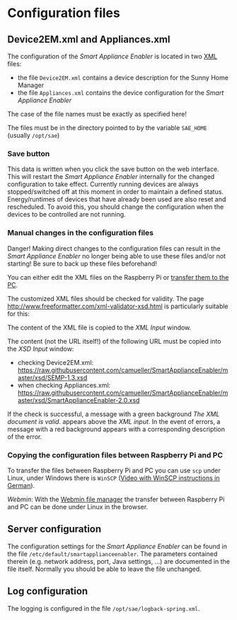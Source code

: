 # Configuration files

## Device2EM.xml and Appliances.xml
The configuration of the *Smart Appliance Enabler* is located in two [XML](https://de.wikipedia.org/wiki/Extensible_Markup_Language) files:
* the file `Device2EM.xml` contains a device description for the Sunny Home Manager
* the file `Appliances.xml` contains the device configuration for the *Smart Appliance Enabler*

The case of the file names must be exactly as specified here!

The files must be in the directory pointed to by the variable `SAE_HOME` (usually `/opt/sae`)

### Save button
This data is written when you click the save button on the web interface. This will restart the *Smart Appliance Enabler* internally for the changed configuration to take effect. Currently running devices are always stopped/switched off at this moment in order to maintain a defined status. Energy/runtimes of devices that have already been used are also reset and rescheduled. To avoid this, you should change the configuration when the devices to be controlled are not running.

### Manual changes in the configuration files
Danger! Making direct changes to the configuration files can result in the *Smart Appliance Enabler* no longer being able to use these files and/or not starting! Be sure to back up these files beforehand!

You can either edit the XML files on the Raspberry Pi or [transfer them to the PC](#scp).

The customized XML files should be checked for validity. The page http://www.freeformatter.com/xml-validator-xsd.html is particularly suitable for this:

The content of the XML file is copied to the *XML Input* window.

The content (not the URL itself!) of the following URL must be copied into the *XSD Input* window:
* checking Device2EM.xml: https://raw.githubusercontent.com/camueller/SmartApplianceEnabler/master/xsd/SEMP-1.3.xsd
* when checking Appliances.xml: https://raw.githubusercontent.com/camueller/SmartApplianceEnabler/master/xsd/SmartApplianceEnabler-2.0.xsd

If the check is successful, a message with a green background *The XML document is valid.* appears above the *XML input*. In the event of errors, a message with a red background appears with a corresponding description of the error.

### <a name="scp"></a> Copying the configuration files between Raspberry Pi and PC

To transfer the files between Raspberry Pi and PC you can use `scp` under Linux, under Windows there is `WinSCP` ([Video with WinSCP instructions in German](https://www.youtube.com/watch?v=z6yJDMjTdMg )).

*Webmin*: With the [Webmin file manager](Webmin_EN.md) the transfer between Raspberry Pi and PC can be done under Linux in the browser.

## <a name="etc-default-smartapplianceenabler"></a> Server configuration

The configuration settings for the *Smart Appliance Enabler* can be found in the file `/etc/default/smartapplianceenabler`. The parameters contained therein (e.g. network address, port, Java settings, ...) are documented in the file itself. Normally you should be able to leave the file unchanged.

## <a name="log-configuration"></a> Log configuration

The logging is configured in the file `/opt/sae/logback-spring.xml`.
